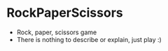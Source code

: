 # RockPaperScissors
- Rock, paper, scissors game
- There is nothing to describe or explain, just play :)
